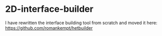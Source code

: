 # 2D-interface-builder

I have rewritten the interface building tool from scratch and moved it here:
https://github.com/romankempt/hetbuilder